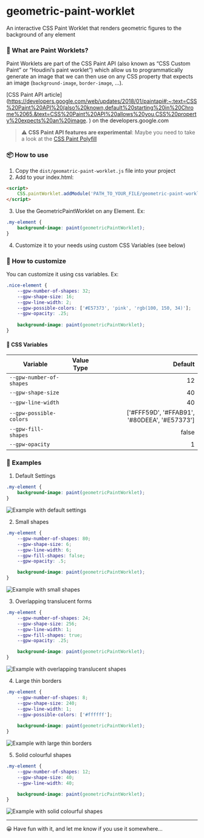 # geometric-paint-worklet
An interactive CSS Paint Worklet that renders geometric figures to the background of any element

### 🧪 What are Paint Worklets?
Paint Worklets are part of the CSS Paint API (also known as “CSS Custom Paint” or “Houdini’s paint worklet”) which allow us to programmatically generate an image that we can then use on any CSS property that expects an image (`background-image`, `border-image`, ...).

[CSS Paint API article](https://developers.google.com/web/updates/2018/01/paintapi#:~:text=CSS%20Paint%20API%20(also%20known,default%20starting%20in%20Chrome%2065.&text=CSS%20Paint%20API%20allows%20you,CSS%20property%20expects%20an%20image.
) on the developers.google.com


> ⚠️ **CSS Paint API features are experimental**: Maybe you need to take a look at the [CSS Paint Polyfill](https://github.com/GoogleChromeLabs/css-paint-polyfill)

### 📦 How to use
1. Copy the `dist/geomatric-paint-worklet.js` file into your project
2. Add to your index.html:
```html
<script>
    CSS.paintWorklet.addModule('PATH_TO_YOUR_FILE/geometric-paint-worklet.js');
</script>
```
3. Use the GeometricPaintWorklet on any Element. Ex:
```css
.my-element {
    background-image: paint(geometricPaintWorklet);
}
```
4. Customize it to your needs using custom CSS Variables (see below)

### 💈 How to customize
You can customize it using css variables. Ex:
```css
.nice-element {
    --gpw-number-of-shapes: 32;
    --gpw-shape-size: 16;
    --gpw-line-width: 2;
    --gpw-possible-colors: ['#E57373', 'pink', 'rgb(100, 150, 34)'];
    --gpw-opacity: .25;
    
    background-image: paint(geometricPaintWorklet);
}
```

#### 🦖 CSS Variables
| Variable                  | Value Type    | Default  |
| ------------------------- |:-------------:| --------:|
| `--gpw-number-of-shapes`  | <number>      | 12       |
| `--gpw-shape-size`        | <number>      | 40       |
| `--gpw-line-width`        | <number>      | 40       |
| `--gpw-possible-colors`   | <array>       | ['#FFF59D', '#FFAB91', '#80DEEA', '#E57373']      |
| `--gpw-fill-shapes`       | <boolean>     | false    |
| `--gpw-opacity`           | <number>      | 1        |

### 📸 Examples
1. Default Settings
```css
.my-element {
    background-image: paint(geometricPaintWorklet);
}
```
![Example with default settings](images/example_1.jpg)

2. Small shapes
```css
.my-element {
    --gpw-number-of-shapes: 80;
    --gpw-shape-size: 6;
    --gpw-line-width: 6;
    --gpw-fill-shapes: false;
    --gpw-opacity: .5;

    background-image: paint(geometricPaintWorklet);
}
```
![Example with small shapes](images/example_2.jpg)

3. Overlapping translucent forms
```css
.my-element {
    --gpw-number-of-shapes: 24;
    --gpw-shape-size: 256;
    --gpw-line-width: 1;
    --gpw-fill-shapes: true;
    --gpw-opacity: .25;

    background-image: paint(geometricPaintWorklet);
}
```
![Example with overlapping translucent shapes](images/example_3.jpg)

4. Large thin borders
```css
.my-element {
    --gpw-number-of-shapes: 8;
    --gpw-shape-size: 240;
    --gpw-line-width: 1;
    --gpw-possible-colors: ['#ffffff'];
    
    background-image: paint(geometricPaintWorklet);
}
```
![Example with large thin borders](images/example_4.jpg)

5. Solid colourful shapes
```css
.my-element {
    --gpw-number-of-shapes: 12;
    --gpw-shape-size: 40;
    --gpw-line-width: 40;

    background-image: paint(geometricPaintWorklet);
}
```
![Example with solid colourful shapes](images/example_5.jpg)

---

😀 Have fun with it, and let me know if you use it somewhere...
